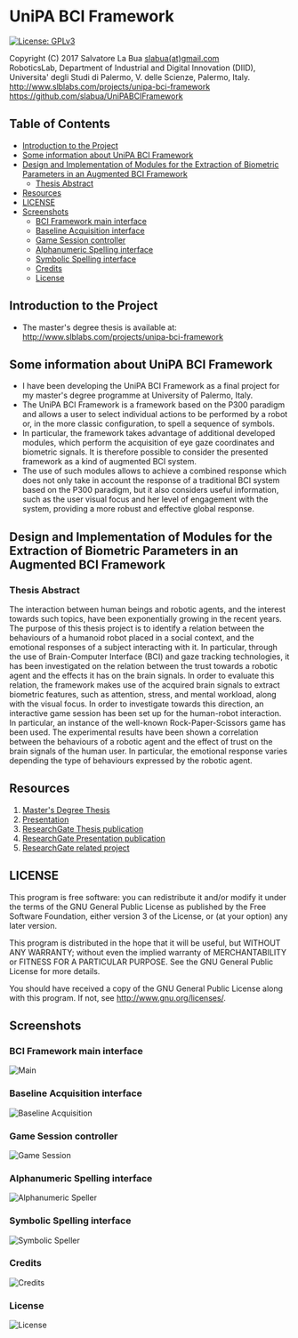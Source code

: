 # UniPA BCI Framework
[![License: GPLv3](https://img.shields.io/badge/License-GPLv3-blue.svg)](https://www.gnu.org/licenses/gpl-3.0)

Copyright (C) 2017 Salvatore La Bua [slabua(at)gmail.com](mailto:slabua@gmail.com)  
RoboticsLab, Department of Industrial and Digital Innovation (DIID),  
Universita' degli Studi di Palermo, V. delle Scienze, Palermo, Italy.  
http://www.slblabs.com/projects/unipa-bci-framework  
https://github.com/slabua/UniPABCIFramework  

<!-- START doctoc generated TOC please keep comment here to allow auto update -->
<!-- DON'T EDIT THIS SECTION, INSTEAD RE-RUN doctoc TO UPDATE -->
## Table of Contents

- [Introduction to the Project](#introduction-to-the-project)
- [Some information about UniPA BCI Framework](#some-information-about-unipa-bci-framework)
- [Design and Implementation of Modules for the Extraction of Biometric Parameters in an Augmented BCI Framework](#design-and-implementation-of-modules-for-the-extraction-of-biometric-parameters-in-an-augmented-bci-framework)
  - [Thesis Abstract](#thesis-abstract)
- [Resources](#resources)
- [LICENSE](#license)
- [Screenshots](#screenshots)
  - [BCI Framework main interface](#bci-framework-main-interface)
  - [Baseline Acquisition interface](#baseline-acquisition-interface)
  - [Game Session controller](#game-session-controller)
  - [Alphanumeric Spelling interface](#alphanumeric-spelling-interface)
  - [Symbolic Spelling interface](#symbolic-spelling-interface)
  - [Credits](#credits)
  - [License](#license)

<!-- END doctoc generated TOC please keep comment here to allow auto update -->
## Introduction to the Project

- The master's degree thesis is available at:
  http://www.slblabs.com/projects/unipa-bci-framework

## Some information about UniPA BCI Framework

- I have been developing the UniPA BCI Framework as a final project for my
  master's degree programme at University of Palermo, Italy.
- The UniPA BCI Framework is a framework based on the P300 paradigm and allows
  a user to select individual actions to be performed by a robot or, in the
  more classic configuration, to spell a sequence of symbols.
- In particular, the framework takes advantage of additional developed modules,
  which perform the acquisition of eye gaze coordinates and biometric signals.
  It is therefore possible to consider the presented framework as a kind of
  augmented BCI system.
- The use of such modules allows to achieve a combined response which does not
  only take in account the response of a traditional BCI system based on the
  P300 paradigm, but it also considers useful information, such as the user
  visual focus and her level of engagement with the system, providing a more
  robust and effective global response.

## Design and Implementation of Modules for the Extraction of Biometric Parameters in an Augmented BCI Framework

### Thesis Abstract

The interaction between human beings and robotic agents, and the interest
towards such topics, have been exponentially growing in the recent years. The
purpose of this thesis project is to identify a relation between the behaviours
of a humanoid robot placed in a social context, and the emotional responses of
a subject interacting with it. In particular, through the use of Brain-Computer
Interface (BCI) and gaze tracking technologies, it has been investigated on the
relation between the trust towards a robotic agent and the effects it has on
the brain signals. In order to evaluate this relation, the framework makes use
of the acquired brain signals to extract biometric features, such as attention,
stress, and mental workload, along with the visual focus. In order to
investigate towards this direction, an interactive game session has been set up
for the human-robot interaction. In particular, an instance of the well-known
Rock-Paper-Scissors game has been used. The experimental results have been
shown a correlation between the behaviours of a robotic agent and the effect
of trust on the brain signals of the human user. In particular, the emotional
response varies depending the type of behaviours expressed by the robotic
agent.

## Resources

1. [Master's Degree Thesis](https://goo.gl/buaKOv)
2. [Presentation](https://goo.gl/ZGJKXZ)
3. [ResearchGate Thesis publication](https://goo.gl/M0ju0s)
4. [ResearchGate Presentation publication](https://goo.gl/EcMujd)
5. [ResearchGate related project](https://goo.gl/lrbjgy)

## LICENSE

This program is free software: you can redistribute it and/or modify
it under the terms of the GNU General Public License as published by
the Free Software Foundation, either version 3 of the License, or
(at your option) any later version.

This program is distributed in the hope that it will be useful,
but WITHOUT ANY WARRANTY; without even the implied warranty of
MERCHANTABILITY or FITNESS FOR A PARTICULAR PURPOSE.  See the
GNU General Public License for more details.

You should have received a copy of the GNU General Public License
along with this program.  If not, see <http://www.gnu.org/licenses/>.

## Screenshots

### BCI Framework main interface
![Main](https://goo.gl/6hUcfq)

### Baseline Acquisition interface
![Baseline Acquisition](https://goo.gl/VHo1fX)

### Game Session controller
![Game Session](https://goo.gl/mPxkR3)

### Alphanumeric Spelling interface
![Alphanumeric Speller](https://goo.gl/DN2Qt4)

### Symbolic Spelling interface
![Symbolic Speller](https://goo.gl/hLGvcy)

### Credits
![Credits](https://goo.gl/qvfKNk)

### License
![License](https://goo.gl/NjbEWi)

